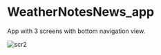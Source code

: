 # WeatherNotesNews_app

App with 3 screens with bottom navigation view.

![scr2](https://user-images.githubusercontent.com/63956057/103865507-817fb180-50ee-11eb-99c8-c45e22df0440.png)
